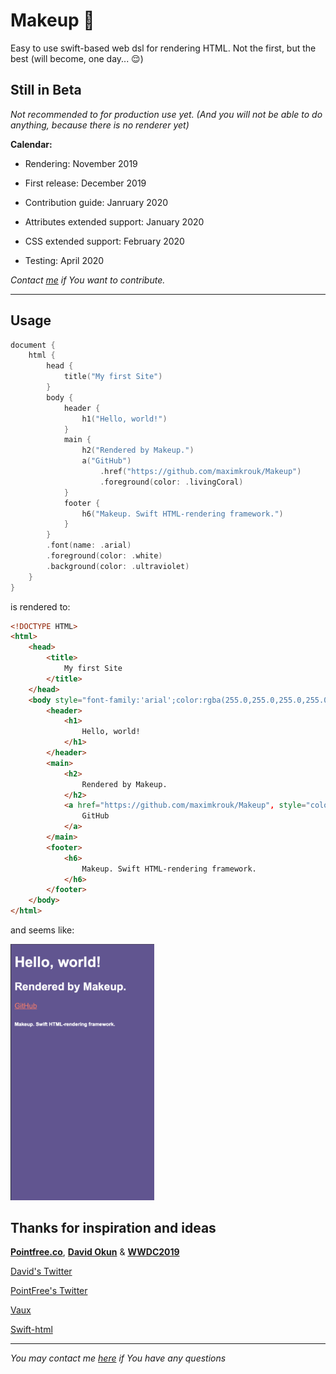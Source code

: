 # Makeup 💋

Easy to use swift-based web dsl for rendering HTML. Not the first, but the best (will become, one day... 😌)

## Still in Beta

_Not recommended to for production use yet. (And you will not be able to do anything, because there is no renderer yet)_

__Calendar:__

- Rendering: November 2019

- First release: December 2019
- Contribution guide: Janruary 2020
- Attributes extended support: January 2020
- CSS extended support: February 2020
- Testing: April 2020

_Contact [me](https://twitter.com/maximkrouk) if You want to contribute._

----

## Usage

```swift
document {
    html {
        head {
            title("My first Site")
        }
        body {
            header {
                h1("Hello, world!")
            }
            main {
                h2("Rendered by Makeup.")
                a("GitHub")
                    .href("https://github.com/maximkrouk/Makeup")
                    .foreground(color: .livingCoral)
            }
            footer {
                h6("Makeup. Swift HTML-rendering framework.")
            }
        }
        .font(name: .arial)
        .foreground(color: .white)
        .background(color: .ultraviolet)
    }
}
```

is rendered to:

```html
<!DOCTYPE HTML>
<html>
    <head>
        <title>
            My first Site
        </title>
    </head>
    <body style="font-family:'arial';color:rgba(255.0,255.0,255.0,255.0);background-color:rgba(100.0,83.0,148.0,255.0);">
        <header>
            <h1>
                Hello, world!
            </h1>
        </header>
        <main>
            <h2>
                Rendered by Makeup.
            </h2>
            <a href="https://github.com/maximkrouk/Makeup", style="color:rgba(250.0,114.0,104.0,255.0);">
                GitHub
            </a>
        </main>
        <footer>
            <h6>
                Makeup. Swift HTML-rendering framework.
            </h6>
        </footer>
    </body>
</html>
```

and seems like:

<img src="./Assets/Example-iPhone5.png" alt="Example-iPhone5" style="zoom:40%;" />



## Thanks for inspiration and ideas

__[Pointfree.co](https://github.com/pointfreeco)__, __[David Okun](https://github.com/dokun1/)__ & __[WWDC2019](https://developer.apple.com/videos/play/wwdc2019/402/)__

[David's Twitter](https://twitter.com/dokun24)

[PointFree's Twitter](https://twitter.com/pointfreeco)

[Vaux](https://github.com/dokun1/Vaux)

[Swift-html](https://github.com/pointfreeco/swift-html)



----

_You may contact me [here](https://twitter.com/maximkrouk) if You have any questions_

